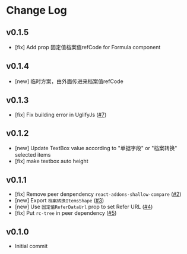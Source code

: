 # Change Log

## v0.1.5

- [fix] Add prop 固定值档案值refCode for Formula component

## v0.1.4

- [new] 临时方案，由外面传进来档案值refCode

## v0.1.3

- [fix] Fix building error in UglifyJs ([#7](https://github.com/yyssc/ssc-formula2/issues/7))

## v0.1.2

- [new] Update TextBox value according to "单据字段" or "档案转换" selected items
- [fix] make textbox auto height

## v0.1.1
- [fix] Remove peer denpendency `react-addons-shallow-compare` ([#2](https://github.com/yyssc/ssc-formula2/issues/2))
- [new] Export `档案转换ItemsShape` ([#3](https://github.com/yyssc/ssc-formula2/issues/3))
- [new] Use `固定值ReferDataUrl` prop to set Refer URL ([#4](https://github.com/yyssc/ssc-formula2/issues/4))
- [fix] Put `rc-tree` in peer dependency ([#5](https://github.com/yyssc/ssc-formula2/issues/5))

## v0.1.0
 - Initial commit